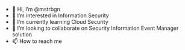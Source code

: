- 👋 Hi, I’m @mstrbgn
- 👀 I’m interested in Information Security
- 🌱 I’m currently learning Cloud Security
- 💞️ I’m looking to collaborate on Security Information Event Manager solution
- 📫 How to reach me

<!---
mstrbgn/mstrbgn is a ✨ special ✨ repository because its `README.md` (this file) appears on your GitHub profile.
You can click the Preview link to take a look at your changes.
--->
